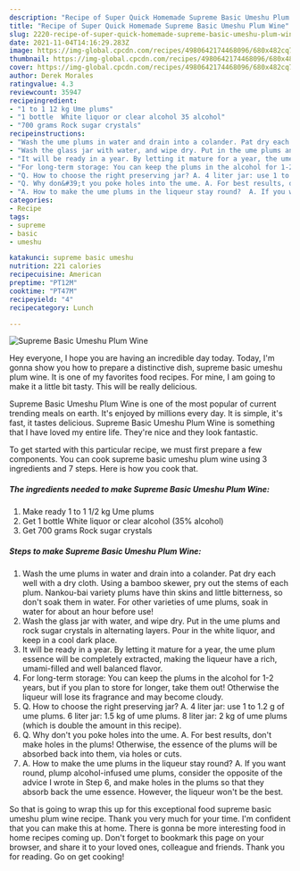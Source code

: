 ```yaml
---
description: "Recipe of Super Quick Homemade Supreme Basic Umeshu Plum Wine"
title: "Recipe of Super Quick Homemade Supreme Basic Umeshu Plum Wine"
slug: 2220-recipe-of-super-quick-homemade-supreme-basic-umeshu-plum-wine
date: 2021-11-04T14:16:29.283Z
image: https://img-global.cpcdn.com/recipes/4980642174468096/680x482cq70/supreme-basic-umeshu-plum-wine-recipe-main-photo.jpg
thumbnail: https://img-global.cpcdn.com/recipes/4980642174468096/680x482cq70/supreme-basic-umeshu-plum-wine-recipe-main-photo.jpg
cover: https://img-global.cpcdn.com/recipes/4980642174468096/680x482cq70/supreme-basic-umeshu-plum-wine-recipe-main-photo.jpg
author: Derek Morales
ratingvalue: 4.3
reviewcount: 35947
recipeingredient:
- "1 to 1 12 kg Ume plums"
- "1 bottle  White liquor or clear alcohol 35 alcohol"
- "700 grams Rock sugar crystals"
recipeinstructions:
- "Wash the ume plums in water and drain into a colander. Pat dry each well with a dry cloth. Using a bamboo skewer, pry out the stems of each plum. Nankou-bai variety plums have thin skins and little bitterness, so don&#39;t soak them in water. For other varieties of ume plums, soak in water for about an hour before use!"
- "Wash the glass jar with water, and wipe dry. Put in the ume plums and rock sugar crystals in alternating layers. Pour in the white liquor, and keep in a cool dark place."
- "It will be ready in a year. By letting it mature for a year, the ume plum essence will be completely extracted, making the liqueur have a rich, umami-filled and well balanced flavor."
- "For long-term storage: You can keep the plums in the alcohol for 1-2 years, but if you plan to store for longer, take them out! Otherwise the liqueur will lose its fragrance and may become cloudy."
- "Q. How to choose the right preserving jar? A. 4 liter jar: use 1 to 1.2 g of ume plums. 6 liter jar: 1.5 kg of ume plums. 8 liter jar: 2 kg of ume plums (which is double the amount in this recipe)."
- "Q. Why don&#39;t you poke holes into the ume. A. For best results, don&#39;t make holes in the plums! Otherwise, the essence of the plums will be absorbed back into them, via holes or cuts."
- "A. How to make the ume plums in the liqueur stay round?  A. If you want round, plump alcohol-infused ume plums, consider the opposite of the advice I wrote in Step 6, and make holes in the plums so that they absorb back the ume essence. However, the liqueur won&#39;t be the best."
categories:
- Recipe
tags:
- supreme
- basic
- umeshu

katakunci: supreme basic umeshu 
nutrition: 221 calories
recipecuisine: American
preptime: "PT12M"
cooktime: "PT47M"
recipeyield: "4"
recipecategory: Lunch

---
```



![Supreme Basic Umeshu Plum Wine](https://img-global.cpcdn.com/recipes/4980642174468096/680x482cq70/supreme-basic-umeshu-plum-wine-recipe-main-photo.jpg)

Hey everyone, I hope you are having an incredible day today. Today, I'm gonna show you how to prepare a distinctive dish, supreme basic umeshu plum wine. It is one of my favorites food recipes. For mine, I am going to make it a little bit tasty. This will be really delicious.



Supreme Basic Umeshu Plum Wine is one of the most popular of current trending meals on earth. It's enjoyed by millions every day. It is simple, it's fast, it tastes delicious. Supreme Basic Umeshu Plum Wine is something that I have loved my entire life. They're nice and they look fantastic.


To get started with this particular recipe, we must first prepare a few components. You can cook supreme basic umeshu plum wine using 3 ingredients and 7 steps. Here is how you cook that.

<!--inarticleads1-->

##### The ingredients needed to make Supreme Basic Umeshu Plum Wine:

1. Make ready 1 to 1 1/2 kg Ume plums
1. Get 1 bottle  White liquor or clear alcohol (35% alcohol)
1. Get 700 grams Rock sugar crystals




<!--inarticleads2-->

##### Steps to make Supreme Basic Umeshu Plum Wine:

1. Wash the ume plums in water and drain into a colander. Pat dry each well with a dry cloth. Using a bamboo skewer, pry out the stems of each plum. Nankou-bai variety plums have thin skins and little bitterness, so don&#39;t soak them in water. For other varieties of ume plums, soak in water for about an hour before use!
1. Wash the glass jar with water, and wipe dry. Put in the ume plums and rock sugar crystals in alternating layers. Pour in the white liquor, and keep in a cool dark place.
1. It will be ready in a year. By letting it mature for a year, the ume plum essence will be completely extracted, making the liqueur have a rich, umami-filled and well balanced flavor.
1. For long-term storage: You can keep the plums in the alcohol for 1-2 years, but if you plan to store for longer, take them out! Otherwise the liqueur will lose its fragrance and may become cloudy.
1. Q. How to choose the right preserving jar? A. 4 liter jar: use 1 to 1.2 g of ume plums. 6 liter jar: 1.5 kg of ume plums. 8 liter jar: 2 kg of ume plums (which is double the amount in this recipe).
1. Q. Why don&#39;t you poke holes into the ume. A. For best results, don&#39;t make holes in the plums! Otherwise, the essence of the plums will be absorbed back into them, via holes or cuts.
1. A. How to make the ume plums in the liqueur stay round?  A. If you want round, plump alcohol-infused ume plums, consider the opposite of the advice I wrote in Step 6, and make holes in the plums so that they absorb back the ume essence. However, the liqueur won&#39;t be the best.




So that is going to wrap this up for this exceptional food supreme basic umeshu plum wine recipe. Thank you very much for your time. I'm confident that you can make this at home. There is gonna be more interesting food in home recipes coming up. Don't forget to bookmark this page on your browser, and share it to your loved ones, colleague and friends. Thank you for reading. Go on get cooking!
